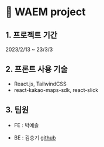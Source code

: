 # 📌 WAEM project

## 1. 프로젝트 기간

2023/2/13 ~ 23/3/3

## 2. 프론트 사용 기술

- React.js, TailwindCSS
- react-kakao-maps-sdk, react-slick

## 3. 팀원

- FE : 박예솔

- BE : 김승기 [github](https://github.com/seuungkei/waem-daangn)
